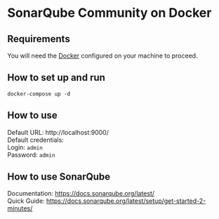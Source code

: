 # SonarQube Community on Docker

## Requirements
You will need the <a href="https://www.docker.com/products/docker-desktop/">Docker</a> configured on your machine to proceed. 


## How to set up and run
`docker-compose up -d`
<br>

## How to use
Default URL: http://localhost:9000/
<br>
Default credentials:
<br>
Login: `admin`
<br>
Password: `admin`

## How to use SonarQube
Documentation: https://docs.sonarqube.org/latest/
<br>
Quick Guide: https://docs.sonarqube.org/latest/setup/get-started-2-minutes/
